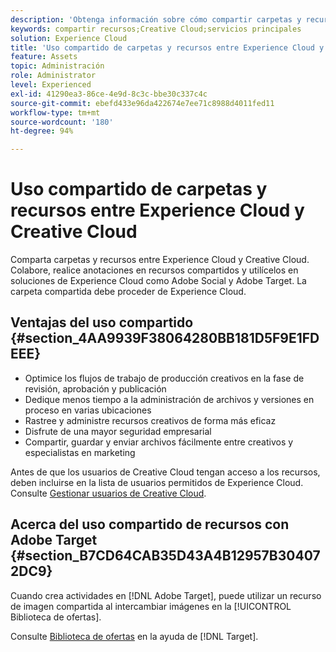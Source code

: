 ```yaml
---
description: 'Obtenga información sobre cómo compartir carpetas y recursos entre Experience Cloud y Creative Cloud. '
keywords: compartir recursos;Creative Cloud;servicios principales
solution: Experience Cloud
title: 'Uso compartido de carpetas y recursos entre Experience Cloud y Creative Cloud '
feature: Assets
topic: Administración
role: Administrator
level: Experienced
exl-id: 41290ea3-86ce-4e9d-8c3c-bbe30c337c4c
source-git-commit: ebefd433e96da422674e7ee71c8988d4011fed11
workflow-type: tm+mt
source-wordcount: '180'
ht-degree: 94%

---
```


# Uso compartido de carpetas y recursos entre Experience Cloud y Creative Cloud

Comparta carpetas y recursos entre Experience Cloud y Creative Cloud. Colabore, realice anotaciones en recursos compartidos y utilícelos en soluciones de Experience Cloud como Adobe Social y Adobe Target. La carpeta compartida debe proceder de Experience Cloud.

## Ventajas del uso compartido {#section_4AA9939F38064280BB181D5F9E1FDEEE}

* Optimice los flujos de trabajo de producción creativos en la fase de revisión, aprobación y publicación
* Dedique menos tiempo a la administración de archivos y versiones en proceso en varias ubicaciones
* Rastree y administre recursos creativos de forma más eficaz
* Disfrute de una mayor seguridad empresarial
* Compartir, guardar y enviar archivos fácilmente entre creativos y especialistas en marketing

Antes de que los usuarios de Creative Cloud tengan acceso a los recursos, deben incluirse en la lista de usuarios permitidos de Experience Cloud. Consulte [Gestionar usuarios de Creative Cloud](t-admin-add-cc-user.md#task_F36D4F1D49B44F09A54F7371810D2752).

## Acerca del uso compartido de recursos con Adobe Target {#section_B7CD64CAB35D43A4B12957B304072DC9}

Cuando crea actividades en [!DNL Adobe Target], puede utilizar un recurso de imagen compartida al intercambiar imágenes en la [!UICONTROL Biblioteca de ofertas].

Consulte [Biblioteca de ofertas](https://experienceleague.adobe.com/docs/target/using/experiences/offers/manage-content.html?lang=en) en la ayuda de [!DNL Target].
